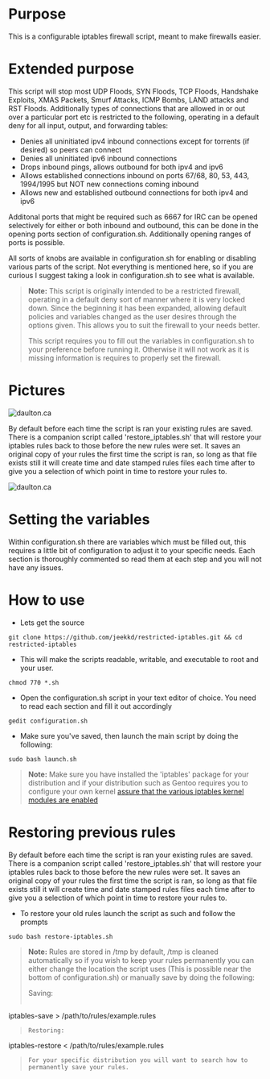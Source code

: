 Purpose
===

This is a configurable iptables firewall script, meant to make firewalls easier. 

Extended purpose
===

This script will stop most UDP Floods, SYN Floods, TCP Floods, Handshake Exploits, XMAS Packets, 
Smurf Attacks, ICMP Bombs, LAND attacks and RST Floods. Additionally types of connections that are 
allowed in or out over a particular port etc is restricted to the following, operating in a default 
deny for all input, output, and forwarding tables:  

* Denies all uninitiated ipv4 inbound connections except for torrents (if desired) so peers can connect
* Denies all uninitiated ipv6 inbound connections
* Drops inbound pings, allows outbound for both ipv4 and ipv6
* Allows established connections inbound on ports 67/68, 80, 53, 443, 1994/1995 but NOT new connections
coming inbound
* Allows new and established outbound connections for both ipv4 and ipv6          

Additonal ports that might be required such as 6667 for IRC can be opened selectively for either or both
inbound and outbound, this can be done in the opening ports section of configuration.sh. Additionally 
opening ranges of ports is possible.

All sorts of knobs are available in configuration.sh for enabling or disabling various parts of the
script. Not everything is mentioned here, so if you are curious I suggest taking a look in configuration.sh
to see what is available.

> **Note:** 
> This script is originally intended to be a restricted firewall, operating in a default deny sort of
> manner where it is very locked down. Since the beginning it has been expanded, allowing default policies
> and variables changed as the user desires through the options given. This allows you to suit the firewall
> to your needs better.
>
> This script requires you to fill out the variables in configuration.sh to your preference before running
> it. Otherwise it will not work as it is missing information is requires to properly set the firewall.

Pictures
===

![daulton.ca](https://daulton.ca/lib/exe/fetch.php/bash_script_pictures:iptables.png?cache=)

By default before each time the script is ran your existing rules are saved. There is a companion script 
called 'restore_iptables.sh' that will restore your iptables rules back to those before the new rules were 
set. It saves an original copy of your rules the first time the script is ran, so long as that file exists 
still it will create time and date stamped rules files each time after to give you a selection of which 
point in time to restore your rules to.

![daulton.ca](https://daulton.ca/lib/exe/fetch.php/bash_script_pictures:restore_complete.png?w=600&h=133&tok=60f97e)

Setting the variables
===

Within configuration.sh there are variables which must be filled out, this requires a little bit of 
configuration to adjust it to your specific needs. Each section is thoroughly commented so read them 
at each step and you will not have any issues.


How to use
===

- Lets get the source

```
git clone https://github.com/jeekkd/restricted-iptables.git && cd restricted-iptables
```

- This will make the scripts readable, writable, and executable to root and your user. 

```
chmod 770 *.sh
```

- Open the configuration.sh script in your text editor of choice. You need to read each section and fill it out accordingly

```
gedit configuration.sh
```

- Make sure you've saved, then launch the main script by doing the following:

```
sudo bash launch.sh
```

> **Note:** 
> Make sure you have installed the 'iptables' package for your distribution and if your distribution
> such as Gentoo requires you to configure your own kernel [assure that the various iptables kernel 
modules are enabled](https://wiki.gentoo.org/wiki/Iptables)

Restoring previous rules
===

By default before each time the script is ran your existing rules are saved. There is a companion script 
called 'restore_iptables.sh' that will restore your iptables rules back to those before the new rules were 
set. It saves an original copy of your rules the first time the script is ran, so long as that file exists 
still it will create time and date stamped rules files each time after to give you a selection of which point 
in time to restore your rules to.

- To restore your old rules launch the script as such and follow the prompts

```
sudo bash restore-iptables.sh
```


> **Note:** 
> Rules are stored in /tmp by default, /tmp is cleaned automatically so if you wish to keep your rules 
> permanently you can either change the location the script uses (This is possible near the bottom of 
configuration.sh) or manually save by doing the following:
>
> Saving:
> ```
 iptables-save > /path/to/rules/example.rules
>
>```
> Restoring:
> ```
 iptables-restore < /path/to/rules/example.rules
> ```
> For your specific distribution you will want to search how to permanently save your rules. 
>

